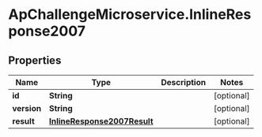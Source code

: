 # ApChallengeMicroservice.InlineResponse2007

## Properties
Name | Type | Description | Notes
------------ | ------------- | ------------- | -------------
**id** | **String** |  | [optional] 
**version** | **String** |  | [optional] 
**result** | [**InlineResponse2007Result**](InlineResponse2007Result.md) |  | [optional] 


